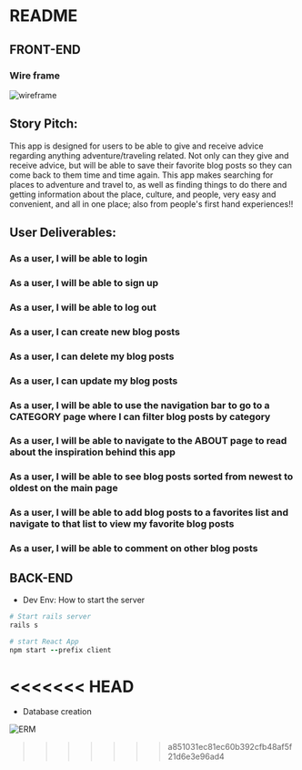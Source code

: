 # README


## FRONT-END
<h3>Wire frame</h3>
<img
    src="https://user-images.githubusercontent.com/8335102/150434284-4cd5f06e-cd20-49de-846a-d860a6762f58.PNG"
    alt="wireframe"
    title="wireframe"
    style="display: block; max-width: 700px">

## Story Pitch:
This app is designed for users to be able to give and receive advice regarding anything adventure/traveling related. Not only can they give and receive advice, but will be able to save their favorite blog posts so they can come back to them time and time again. This app makes searching for places to adventure and travel to, as well as finding things to do there and getting information about the place, culture, and people, very easy and convenient, and all in one place; also from people's first hand experiences!!
## User Deliverables:
### As a user, I will be able to login
### As a user, I will be able to sign up
### As a user, I will be able to log out
### As a user, I can create new blog posts
### As a user, I can delete my blog posts
### As a user, I can update my blog posts
### As a user, I will be able to use the navigation bar to go to a CATEGORY page where I can filter blog posts by category
### As a user, I will be able to navigate to the ABOUT page to read about the inspiration behind this app
### As a user, I will be able to see blog posts sorted from newest to oldest on the main page
### As a user, I will be able to add blog posts to a favorites list and navigate to that list to view my favorite blog posts
### As a user, I will be able to comment on other blog posts 

## BACK-END
* Dev Env: How to start the server
```ruby
# Start rails server
rails s

# start React App
npm start --prefix client
```
<<<<<<< HEAD
=======
<!-- * Ruby version
>>>>>>> a851031ec81ec60b392cfb48af5f21d6e3e96ad4

* Database Relationship

<<<<<<< HEAD
=======
* Configuration -->

* Database creation

<img
    src="https://user-images.githubusercontent.com/8335102/150438024-8ef81bab-7be3-4fbc-93df-dc6b115c7114.PNG"
    alt="ERM"
    title="ERM"
    style="display: block; max-width: 700px">


>>>>>>> a851031ec81ec60b392cfb48af5f21d6e3e96ad4
<!-- * Database initialization

* How to run the test suite

* Services (job queues, cache servers, search engines, etc.)

* Deployment instructions

* ... -->
